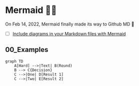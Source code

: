 # Mermaid 🧜‍♀️
On Feb 14, 2022, Mermaid finally made its way to Github MD 👏
- [ ] [Include diagrams in your Markdown files with Mermaid](https://github.blog/2022-02-14-include-diagrams-markdown-files-mermaid/)

## 00_Examples

```mermaid
graph TD
    A[Hard] -->|Text| B(Round)
    B --> C{Decision}
    C -->|One| D[Result 1]
    C -->|Two| E[Result 2]
```
